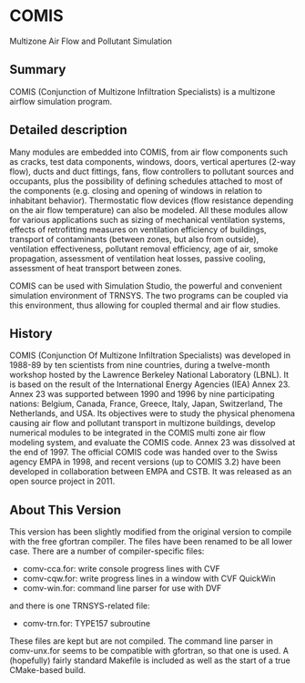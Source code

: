 COMIS 
=====

Multizone Air Flow and Pollutant Simulation

Summary
-------

COMIS (Conjunction of Multizone Infiltration Specialists) is a multizone
airflow simulation program.          

Detailed description
--------------------

Many modules are embedded into COMIS, from air flow components such
as cracks, test data components, windows, doors, vertical apertures
(2-way flow), ducts and duct fittings, fans, flow controllers to
pollutant sources and occupants, plus the possibility of defining 
schedules attached to most of the components (e.g. closing and opening 
of windows in relation to inhabitant behavior). Thermostatic flow 
devices (flow resistance depending on the air flow temperature) can 
also be modeled. All these modules allow for various applications such 
as sizing of mechanical ventilation systems, effects of retrofitting 
measures on ventilation efficiency of buildings, transport of 
contaminants (between zones, but also from outside), ventilation 
effectiveness, pollutant removal efficiency, age of air, smoke 
propagation, assessment of ventilation heat losses, passive cooling, 
assessment of heat transport between zones.

COMIS can be used with Simulation Studio, the powerful and convenient 
simulation environment of TRNSYS. The two programs can be coupled via 
this environment, thus allowing for coupled thermal and air flow 
studies.  

History
-------

COMIS (Conjunction Of Multizone Infiltration Specialists) was 
developed in 1988-89 by ten scientists from nine countries, during a 
twelve-month workshop hosted by the Lawrence Berkeley National 
Laboratory (LBNL). It is based on the result of the International 
Energy Agencies (IEA) Annex 23. Annex 23 was supported between 1990 
and 1996 by nine participating nations: Belgium, Canada, France, 
Greece, Italy, Japan, Switzerland, The Netherlands, and USA. Its 
objectives were to study the physical phenomena causing air flow and 
pollutant transport in multizone buildings, develop numerical modules 
to be integrated in the COMIS multi zone air flow modeling system, and 
evaluate the COMIS code. Annex 23 was dissolved at the end of 1997. 
The official COMIS code was handed over to the Swiss agency EMPA in 
1998, and recent versions (up to COMIS 3.2) have been developed in 
collaboration between EMPA and CSTB. It was released as an open 
source project in 2011.

About This Version
------------------

This version has been slightly modified from the original version to compile
with the free gfortran compiler. The files have been renamed to be all lower
case. There are a number of compiler-specific files:

* comv-cca.for: write console progress lines with CVF
* comv-cqw.for: write progress lines in a window with CVF QuickWin
* comv-win.for: command line parser for use with DVF

and there is one TRNSYS-related file:

* comv-trn.for: TYPE157 subroutine

These files are kept but are not compiled. The command line parser in
comv-unx.for seems to be compatible with gfortran, so that one is used. A 
(hopefully) fairly standard Makefile is included as well as the start of a
true CMake-based build.

